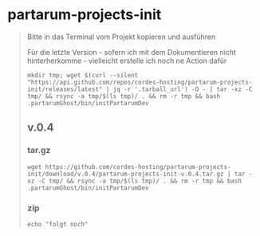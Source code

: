 # partarum-projects-init

> Bitte in das Terminal vom Projekt kopieren und ausführen
> 
> Für die letzte Version - sofern ich mit dem Dokumentieren nicht hinterherkomme - vielleicht erstelle ich noch ne Action dafür
>
>```shell
>mkdir tmp; wget $(curl --silent "https://api.github.com/repos/cordes-hosting/partarum-projects-init/releases/latest" | jq -r '.tarball_url') -O - | tar -xz -C tmp/ && rsync -a tmp/$(ls tmp)/ . && rm -r tmp && bash .partarumGhost/bin/initPartarumDev
>```
>
> ## v.0.4
> 
> ### tar.gz
> ```shell
>wget https://github.com/cordes-hosting/partarum-projects-init/download/v.0.4/partarum-projects-init-v.0.4.tar.gz | tar -xz -C tmp/ && rsync -a tmp/$(ls tmp)/ . && rm -r tmp && bash .partarumGhost/bin/initPartarumDev
>```
>
> ### zip
> ```shell
> echo "folgt noch"
>```